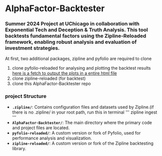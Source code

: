 # AlphaFactor-Backtester
### **Summer 2024 Project at UChicago in collaboration with Exponential Tech and Deception &amp; Truth Analysis. This tool backtests fundamental factors using the Zipline-Reloaded framework, enabling robust analysis and evaluation of investment strategies.**

At first, two additional packages, zipline and pyfolio are required to clone
1. clone pyfolio-reloaded for analysing and plotting the backtest results [here is a fetch to output the plots in a entire html file ](https://github.com/YuweiUltra/pyfolio-reloaded)
2. clone zipline-reloaded (for backtest)
3. clone this AlphaFactor-Backtester repo

### project Structure
- **`.zipline/`**: Contains configuration files and datasets used by Zipline.(if there is no .zipline/ in your root path, run this in terminal
'''
zipline ingest
'''
- **`AlphaFactor-Backtester/`**: The main directory where the primary code and project files are located.
- **`pyfolio-reloaded/`**: A custom version or fork of Pyfolio, used for performance analysis and visualization.
- **`zipline-reloaded/`**: A custom version or fork of the Zipline backtesting library.
